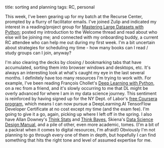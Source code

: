 title: sorting and planning
tags: RC, personal

This week, I've been gearing up for my batch at the Recurse Center, prompted by a flurry of facilitator emails. I've joined Zulip and indicated my interest in a reading/project group for [Mastering Large Datasets with Python](https://www.manning.com/books/mastering-large-datasets-with-python); posted my introduction to the Welcome thread and read about who else will be joining me; and connected with my onboarding buddy, a current RC attendee who can help me out during my first week. I'm a bit uncertain about strategies for scheduling my time - how many books can I read / study groups can I join, anyway?

I'm also clearing the decks by closing / bookmarking tabs that have accumulated, sorting them into browser windows and desktops, etc. It's always an interesting look at what's caught my eye in the last several months. I definitely have too many resources I'm trying to work with. For example, I've been reading François Chollet's [Deep Learning with Python](https://www.manning.com/books/deep-learning-with-python-second-edition), on a rec from a friend, and it's slowly occurring to me that DL might be overly advanced for where I am in my data science journey. This sentiment is reinforced by having signed up for the NY Dept. of Labor's [free Coursera program](https://dol.ny.gov/online-learning-coursera), which means I can now pursue a DeepLearning.AI TensorFlow Developer Certificate at no cost except my time (and the exam fee). I'm going to give it a go, again, picking up where I left off in the spring. I also have Allan Downey's [Think Stats](https://greenteapress.com/wp/think-stats-2e/) and [Think Bayes](https://greenteapress.com/wp/think-bayes/), Skiena's [Data Science Design Manual](https://www.springer.com/us/book/9783319554433), and a pile of other, even more academic, tomes. (I'm a bit of a packrat when it comes to digital resources, I'm afraid!) Obviously I'm not planning to go through every one of them in depth, but hopefully I can find something that hits the right tone and level of assumed expertise for me.
